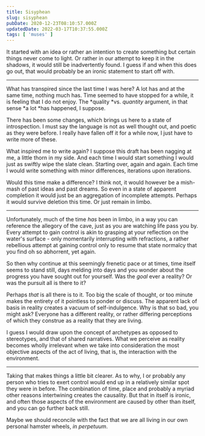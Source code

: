 ```yaml
---
title: Sisyphean
slug: sisyphean
pubDate: 2020-12-23T08:10:57.000Z
updatedDate: 2022-03-17T10:37:55.000Z
tags: [ 'muses' ]
---
```


It started with an idea or rather an intention to create something but certain things never come to light. Or rather in our attempt to keep it in the shadows, it would still be inadvertently found. I guess if and when this does go out, that would probably be an ironic statement to start off with.

---

What has transpired since the last time I was here? A lot has and at the same time, nothing much has. Time seemed to have stopped for a while, it is  feeling that I do not enjoy. The *quality *vs. *quantity* argument, in that sense *a lot *has happened, I suppose.

There has been some changes, which brings us here to a state of introspection. I must say the language is not as well thought out, and poetic as they were before. I really have fallen off it for a while now, I just have to write more of these.

What inspired me to write again? I suppose this draft has been nagging at me, a little thorn in my side. And each time I would start something I would just as swiftly wipe the slate clean. Starting over, again and again. Each time I would write something with minor differences, iterations upon iterations.

Would this time make a difference? I think not, it would however be a mish-mash of past ideas and past dreams. So even in a state of apparent completion it would just be an aggregation of incomplete attempts. Perhaps it would survive deletion this time. Or just remain in limbo.

---

Unfortunately, much of the time *has* been in limbo, in a way you can reference the allegory of the cave, just as you are watching life pass you by. Every attempt to gain control is akin to grasping at your reflection on the water's surface - only momentarily interrupting with refractions, a rather rebellious attempt at gaining control only to resume that state normalcy that you find oh so abhorrent, yet again.

So then why continue at this seemingly frenetic pace or at times, time itself seems to stand still, days melding into days and you wonder about the progress you have sought out for yourself. Was the *goal* ever a reality? Or was the pursuit all is there to it?

Perhaps *that* is all there is to it. Too big the scale of thought, or too minute makes the entirety of it pointless to ponder or discuss. The apparent lack of basis in reality creates a vacuum of self-indulgence. Why is that so bad, you might ask? Everyone has a different reality, or rather differing perceptions of  which they construe as a reality that they are living. 

I guess I would draw upon the concept of archetypes as opposed to stereotypes, and that of shared narratives. What we perceive as reality becomes wholly irrelevant when we take into consideration the most objective aspects of the act of living, that is, the interaction with the environment. 

---

Taking that makes things a little bit clearer. As to why, I or probably any person who tries to exert control would end up in a relatively similar spot they were in before. The combination of time, place and probably a myriad other reasons intertwining creates the causality. But that in itself is ironic, and often those aspects of the environment are caused by other than itself, and you can go further back still.

Maybe we should reconcile with the fact that we are all living in our own personal hamster wheels, *in perpetuum*.
